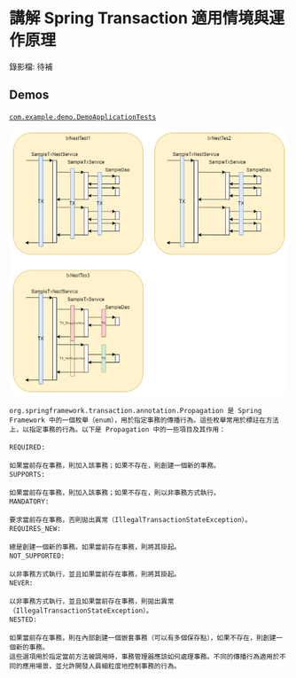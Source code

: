 # 講解 Spring Transaction 適用情境與運作原理

錄影檔: 待補

## Demos

[`com.example.demo.DemoApplicationTests`](./src/test/java/com/example/demo/DemoApplicationTests.java)

![transaction.drawio.png](transaction.drawio.png)

```
org.springframework.transaction.annotation.Propagation 是 Spring Framework 中的一個枚舉（enum），用於指定事務的傳播行為。這些枚舉常用於標註在方法上，以指定事務的行為。以下是 Propagation 中的一些項目及其作用：

REQUIRED:

如果當前存在事務，則加入該事務；如果不存在，則創建一個新的事務。
SUPPORTS:

如果當前存在事務，則加入該事務；如果不存在，則以非事務方式執行。
MANDATORY:

要求當前存在事務，否則拋出異常（IllegalTransactionStateException）。
REQUIRES_NEW:

總是創建一個新的事務。如果當前存在事務，則將其掛起。
NOT_SUPPORTED:

以非事務方式執行，並且如果當前存在事務，則將其掛起。
NEVER:

以非事務方式執行，並且如果當前存在事務，則拋出異常（IllegalTransactionStateException）。
NESTED:

如果當前存在事務，則在內部創建一個嵌套事務（可以有多個保存點），如果不存在，則創建一個新的事務。
這些選項用於指定當前方法被調用時，事務管理器應該如何處理事務。不同的傳播行為適用於不同的應用場景，並允許開發人員細粒度地控制事務的行為。
```